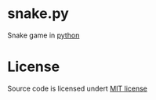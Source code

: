 # snake.py
Snake game in [python](https://www.python.org/)
# License
Source code is licensed undert [MIT license](https://github.com/denishlamushkin/snake.py/blob/main/LICENSE)
